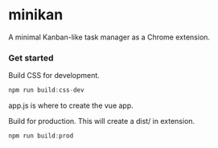 # minikan

A minimal Kanban-like task manager as a Chrome extension.

### Get started

Build CSS for development.

```javascript
npm run build:css-dev
```

app.js is where to create the vue app.

Build for production. This will create a dist/ in extension.

```javascript
npm run build:prod
```
